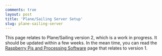 ```yaml
---
comments: true
layout: post
title: 'Plane/Sailing Server Setup'
slug: plane-sailing-server
---
```


<div class="notes"><p>This page relates to Plane/Sailing version 2, which is a work in progress. It should be updated within a few weeks. In the mean time, you can read the <a href="/hardware/planesailing/raspberry-pis-and-processing-software/">Raspberry Pis and Processing Software</a> page that relates to version 1.</p></div>